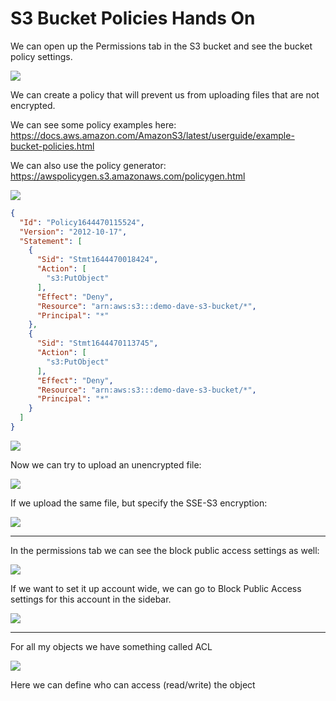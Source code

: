 # S3 Bucket Policies Hands On

We can open up the Permissions tab in the S3 bucket and see the bucket policy settings.

![](img/2022-02-10-07-09-15.png)

We can create a policy that will prevent us from uploading files that are not encrypted.

We can see some policy examples here: https://docs.aws.amazon.com/AmazonS3/latest/userguide/example-bucket-policies.html

We can also use the policy generator: https://awspolicygen.s3.amazonaws.com/policygen.html

![](img/2022-02-10-07-15-11.png)

```json
{
  "Id": "Policy1644470115524",
  "Version": "2012-10-17",
  "Statement": [
    {
      "Sid": "Stmt1644470018424",
      "Action": [
        "s3:PutObject"
      ],
      "Effect": "Deny",
      "Resource": "arn:aws:s3:::demo-dave-s3-bucket/*",
      "Principal": "*"
    },
    {
      "Sid": "Stmt1644470113745",
      "Action": [
        "s3:PutObject"
      ],
      "Effect": "Deny",
      "Resource": "arn:aws:s3:::demo-dave-s3-bucket/*",
      "Principal": "*"
    }
  ]
}
```

![](img/2022-02-10-07-15-55.png)

Now we can try to upload an unencrypted file:

![](img/2022-02-10-07-17-10.png)

If we upload the same file, but specify the SSE-S3 encryption:

![](img/2022-02-10-07-18-13.png)


----

In the permissions tab we can see the block public access settings as well:

![](img/2022-02-10-07-20-35.png)

If we want to set it up account wide, we can go to Block Public Access settings for this account in the sidebar.

![](img/2022-02-10-07-21-16.png)

---

For all my objects we have something called ACL

![](img/2022-02-10-07-23-08.png)

Here we can define who can access (read/write) the object
